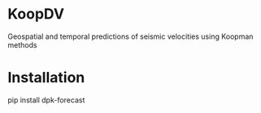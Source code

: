 # KoopDV

Geospatial and temporal predictions of seismic velocities using Koopman methods


# Installation

pip install dpk-forecast
